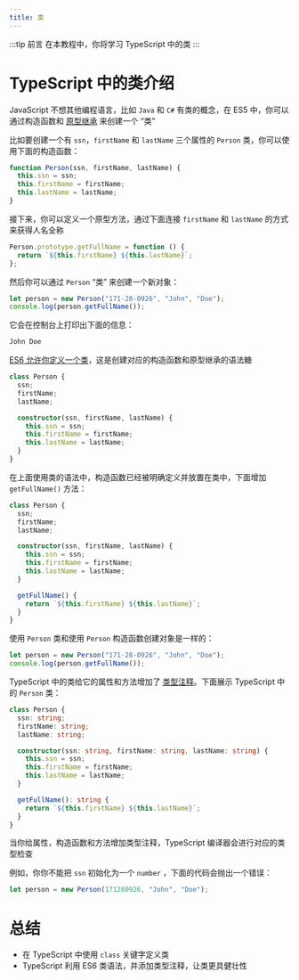 ```yaml
---
title: 类
---
```


:::tip 前言
在本教程中，你将学习 TypeScript 中的类
:::

# TypeScript 中的类介绍

JavaScript 不想其他编程语言，比如 `Java` 和 `C#` 有类的概念，在 ES5 中，你可以通过构造函数和 [原型继承](https://zh.javascript.info/prototype-inheritance) 来创建一个 “类”

比如要创建一个有 `ssn`，`firstName` 和 `lastName` 三个属性的 `Person` 类，你可以使用下面的构造函数：

```ts
function Person(ssn, firstName, lastName) {
  this.ssn = ssn;
  this.firstName = firstName;
  this.lastName = lastName;
}
```

接下来，你可以定义一个原型方法，通过下面连接 `firstName` 和 `lastName` 的方式来获得人名全称

```ts
Person.prototype.getFullName = function () {
  return `${this.firstName} ${this.lastName}`;
};
```

然后你可以通过 `Person` “类” 来创建一个新对象：

```ts
let person = new Person("171-28-0926", "John", "Doe");
console.log(person.getFullName());
```

它会在控制台上打印出下面的信息：

```sh
John Doe
```

[ES6 允许你定义一个类](https://zh.javascript.info/class)，这是创建对应的构造函数和原型继承的语法糖

```ts
class Person {
  ssn;
  firstName;
  lastName;

  constructor(ssn, firstName, lastName) {
    this.ssn = ssn;
    this.firstName = firstName;
    this.lastName = lastName;
  }
}
```

在上面使用类的语法中，构造函数已经被明确定义并放置在类中，下面增加 `getFullName()` 方法：

```ts
class Person {
  ssn;
  firstName;
  lastName;

  constructor(ssn, firstName, lastName) {
    this.ssn = ssn;
    this.firstName = firstName;
    this.lastName = lastName;
  }

  getFullName() {
    return `${this.firstName} ${this.lastName}`;
  }
}
```

使用 `Person` 类和使用 `Person` 构造函数创建对象是一样的：

```ts
let person = new Person("171-28-0926", "John", "Doe");
console.log(person.getFullName());
```

TypeScript 中的类给它的属性和方法增加了 [类型注释](/2-basic-types/1-type-annotations/)。下面展示 TypeScript 中的 `Person` 类：

```ts
class Person {
  ssn: string;
  firstName: string;
  lastName: string;

  constructor(ssn: string, firstName: string, lastName: string) {
    this.ssn = ssn;
    this.firstName = firstName;
    this.lastName = lastName;
  }

  getFullName(): string {
    return `${this.firstName} ${this.lastName}`;
  }
}
```

当你给属性，构造函数和方法增加类型注释，TypeScript 编译器会进行对应的类型检查

例如，你你不能把 `ssn` 初始化为一个 `number` ，下面的代码会抛出一个错误：

```ts
let person = new Person(171280926, "John", "Doe");
```

# 总结

- 在 TypeScript 中使用 `class` 关键字定义类
- TypeScript 利用 ES6 类语法，并添加类型注释，让类更具健壮性
